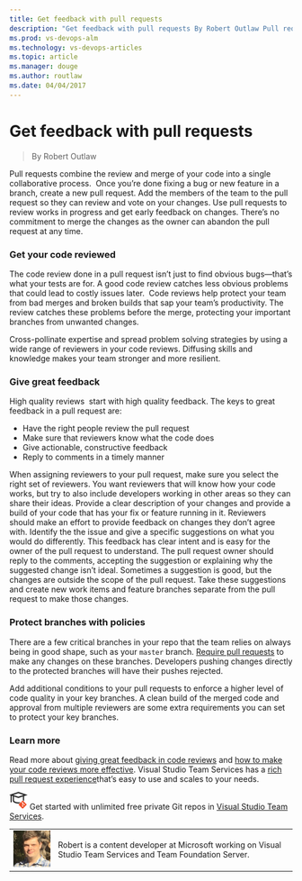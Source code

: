 ```yaml
---
title: Get feedback with pull requests
description: "Get feedback with pull requests By Robert Outlaw Pull requests combine the review and merge of your code into a single collaborative process.  Once you're done fixing a bug or new feature in a branch, create a new pull request."
ms.prod: vs-devops-alm
ms.technology: vs-devops-articles
ms.topic: article
ms.manager: douge
ms.author: routlaw
ms.date: 04/04/2017
---
```


# Get feedback with pull requests
> By Robert Outlaw

Pull requests combine the review and merge of your code into a single
collaborative process.  Once you’re done fixing a bug or new feature in
a branch, create a new pull request. Add the members of the team to the
pull request so they can review and vote on your changes.
Use pull requests to review works in progress and get early feedback on
changes. There’s no commitment to merge the changes as the owner can
abandon the pull request at any time.

### Get your code reviewed
The code review done in a pull request isn’t just to find obvious
bugs—that’s what your tests are for. A good code review catches less
obvious problems that could lead to costly issues later.  Code reviews
help protect your team from bad merges and broken builds that sap your
team’s productivity. The review catches these problems before the merge,
protecting your important branches from unwanted changes.

Cross-pollinate expertise and spread problem solving strategies by using
a wide range of reviewers in your code reviews. Diffusing skills and
knowledge makes your team stronger and more resilient.

### Give great feedback
High quality reviews  start with high quality feedback. The keys to
great feedback in a pull request are:

- Have the right people review the pull request
- Make sure that reviewers know what the code does
- Give actionable, constructive feedback
- Reply to comments in a timely manner

When assigning reviewers to your pull request, make sure you select the
right set of reviewers. You want reviewers that will know how your code
works, but try to also include developers working in other areas so they
can share their ideas. Provide a clear description of your changes and
provide a build of your code that has your fix or feature running in it.
Reviewers should make an effort to provide feedback on changes they
don’t agree with. Identify the the issue and give a specific
suggestions on what you would do differently. This feedback has clear
intent and is easy for the owner of the pull request to understand. The
pull request owner should reply to the comments, accepting the
suggestion or explaining why the suggested change isn’t ideal. Sometimes
a suggestion is good, but the changes are outside the scope of the pull
request. Take these suggestions and create new work items and feature
branches separate from the pull request to make those changes.

### Protect branches with policies
There are a few critical branches in your repo that the team relies on
always being in good shape, such as your `master` branch. [Require pull requests](https://www.visualstudio.com/docs/git/branch-policies) to make
any changes on these branches. Developers pushing changes directly to
the protected branches will have their pushes rejected.

Add additional conditions to your pull requests to enforce a higher
level of code quality in your key branches. A clean build of the merged
code and approval from multiple reviewers are some extra requirements
you can set to protect your key branches.

### Learn more
Read more about [giving great feedback in code reviews](https://www.visualstudio.com/en-us/articles/devopsmsft/code-review-comments) and
[how to make your code reviews more effective](https://www.visualstudio.com/en-us/articles/devopsmsft/code-reviews-usefulness).
Visual Studio Team Services has a [rich pull request experience](https://www.visualstudio.com/docs/git/pull-requests)that’s
easy to use and scales to your needs.

![Learn Git](_img/LearnGIT_32x.png) Get started with unlimited free private Git repos in [Visual Studio Team Services](https://www.visualstudio.com/team-services/git/).

|             |                           |
|-------------|---------------------------|
|![Robert Outlaw](_img/Robert-Outlaw_avatar_1479411198-130x130.jpg)|Robert is a content developer at Microsoft working on Visual Studio Team Services and Team Foundation Server.|